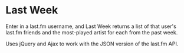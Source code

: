 Last Week
=========

Enter in a last.fm username, and Last Week returns a list of that user's last.fm friends and the most-played artist for each from the past week.

Uses jQuery and Ajax to work with the JSON version of the last.fm API.
